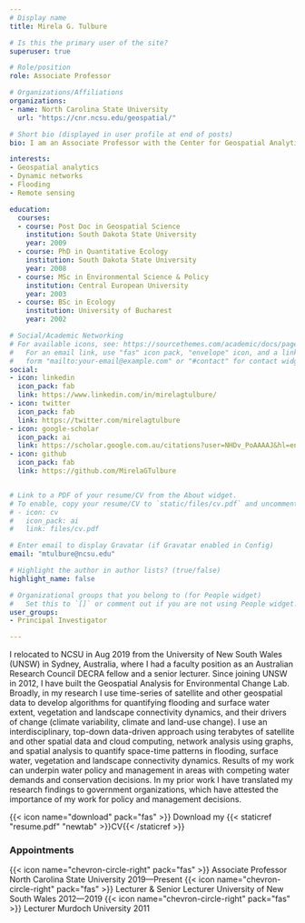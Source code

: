 ```yaml
---
# Display name
title: Mirela G. Tulbure

# Is this the primary user of the site?
superuser: true

# Role/position
role: Associate Professor

# Organizations/Affiliations
organizations:
- name: North Carolina State University
  url: "https://cnr.ncsu.edu/geospatial/"

# Short bio (displayed in user profile at end of posts)
bio: I am an Associate Professor with the Center for Geospatial Analytics at North Carolina State University (NCSU). 

interests:
- Geospatial analytics
- Dynamic networks
- Flooding
- Remote sensing

education:
  courses:
  - course: Post Doc in Geospatial Science
    institution: South Dakota State University
    year: 2009
  - course: PhD in Quantitative Ecology
    institution: South Dakota State University
    year: 2008
  - course: MSc in Environmental Science & Policy
    institution: Central European University
    year: 2003
  - course: BSc in Ecology
    institution: University of Bucharest
    year: 2002

# Social/Academic Networking
# For available icons, see: https://sourcethemes.com/academic/docs/page-builder/#icons
#   For an email link, use "fas" icon pack, "envelope" icon, and a link in the
#   form "mailto:your-email@example.com" or "#contact" for contact widget.
social:
- icon: linkedin
  icon_pack: fab
  link: https://www.linkedin.com/in/mirelagtulbure/
- icon: twitter
  icon_pack: fab
  link: https://twitter.com/mirelagtulbure
- icon: google-scholar
  icon_pack: ai
  link: https://scholar.google.com.au/citations?user=NHDv_PoAAAAJ&hl=en
- icon: github
  icon_pack: fab
  link: https://github.com/MirelaGTulbure


# Link to a PDF of your resume/CV from the About widget.
# To enable, copy your resume/CV to `static/files/cv.pdf` and uncomment the lines below.
# - icon: cv
#   icon_pack: ai
#   link: files/cv.pdf

# Enter email to display Gravatar (if Gravatar enabled in Config)
email: "mtulbure@ncsu.edu"

# Highlight the author in author lists? (true/false)
highlight_name: false

# Organizational groups that you belong to (for People widget)
#   Set this to `[]` or comment out if you are not using People widget.
user_groups:
- Principal Investigator

---
```


I relocated to NCSU in Aug 2019 from the University of New South Wales (UNSW) in Sydney, Australia, where I had a faculty position as an Australian Research Council DECRA fellow and a senior lecturer. Since joining UNSW in 2012, I have built the Geospatial Analysis for Environmental Change Lab. Broadly, in my research I use time-series of satellite and other geospatial data to develop algorithms for quantifying flooding and surface water extent, vegetation and landscape connectivity dynamics, and their drivers of change (climate variability, climate and land-use change). I use an interdisciplinary, top-down data-driven approach using terabytes of satellite and other spatial data and cloud computing, network analysis using graphs, and spatial analysis to quantify space-time patterns in flooding, surface water, vegetation and landscape connectivity dynamics. Results of my work can underpin water policy and management in areas with competing water demands and conservation decisions.  In my prior work I have translated my research findings to government organizations, which have attested the importance of my work for policy and management decisions.

{{< icon name="download" pack="fas" >}} Download my {{< staticref "resume.pdf" "newtab" >}}CV{{< /staticref >}}

### Appointments
{{< icon name="chevron-circle-right" pack="fas" >}} Associate Professor North Carolina State University 2019—Present
{{< icon name="chevron-circle-right" pack="fas" >}} Lecturer & Senior Lecturer University of New South Wales 2012—2019
{{< icon name="chevron-circle-right" pack="fas" >}} Lecturer Murdoch University 2011

